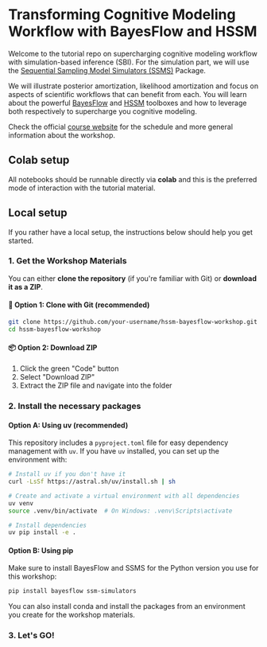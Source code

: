 # Transforming Cognitive Modeling Workflow with BayesFlow and HSSM

Welcome to the tutorial repo on supercharging cognitive modeling workflow with simulation-based inference (SBI).
For the simulation part, we will use the [Sequential Sampling Model Simulators (SSMS)](https://lnccbrown.github.io/ssm-simulators/api/ssms/) Package.

We will illustrate posterior amortization, likelihood amortization and focus on aspects of scientific workflows that can benefit from each.
You will learn about the powerful [BayesFlow](\https://bayesflow.org) and [HSSM](https://github.com/lnccbrown/HSSM) toolboxes and how to leverage both respectively to supercharge you cognitive modeling.

Check the official [course website](https://sites.google.com/view/sbi-workshop-mathpsych2025/home) for the schedule and more general information about the workshop.

## Colab setup

All notebooks should be runnable directly via **colab** and this is the preferred mode of interaction with the tutorial material.

## Local setup

If you rather have a local setup, the instructions below should help you get started.

### 1. Get the Workshop Materials

You can either **clone the repository** (if you're familiar with Git) or **download it as a ZIP**.

#### 🔧 Option 1: Clone with Git (recommended)

```bash
git clone https://github.com/your-username/hssm-bayesflow-workshop.git
cd hssm-bayesflow-workshop
```

#### 📦 Option 2: Download ZIP
1. Click the green "Code" button
2. Select "Download ZIP"
3. Extract the ZIP file and navigate into the folder

### 2. Install the necessary packages

#### Option A: Using uv (recommended)

This repository includes a `pyproject.toml` file for easy dependency management with `uv`. If you have `uv` installed, you can set up the environment with:

```bash
# Install uv if you don't have it
curl -LsSf https://astral.sh/uv/install.sh | sh

# Create and activate a virtual environment with all dependencies
uv venv
source .venv/bin/activate  # On Windows: .venv\Scripts\activate

# Install dependencies
uv pip install -e .
```

#### Option B: Using pip

Make sure to install BayesFlow and SSMS for the Python version you use for this workshop:

```bash
pip install bayesflow ssm-simulators
```

You can also install conda and install the packages from an environment you create for the workshop materials.

### 3. Let's GO!

